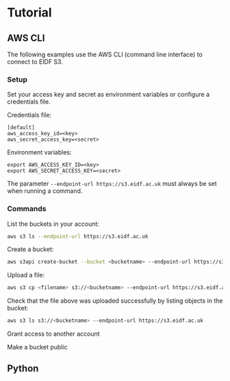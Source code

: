 # Tutorial

## AWS CLI

The following examples use the AWS CLI (command line interface) to connect to EIDF S3.

### Setup

Set your access key and secret as environment variables or configure a credentials file.

Credentials file:
```
[default]
aws_access_key_id=<key>
aws_secret_access_key=<secret>
```

Environment variables:
```
export AWS_ACCESS_KEY_ID=<key>
export AWS_SECRET_ACCESS_KEY=<secret>
```

The parameter `--endpoint-url https://s3.eidf.ac.uk` must always be set when running a command.

### Commands

List the buckets in your account:

```bash
aws s3 ls --endpoint-url https://s3.eidf.ac.uk
```

Create a bucket:

```bash
aws s3api create-bucket --bucket <bucketname> --endpoint-url https://s3.eidf.ac.uk
```

Upload a file:

```bash
aws s3 cp <filename> s3://<bucketname> --endpoint-url https://s3.eidf.ac.uk
```

Check that the file above was uploaded successfully by listing objects in the bucket:
```bash
aws s3 ls s3://<bucketname> --endpoint-url https://s3.eidf.ac.uk            
```

Grant access to another account

Make a bucket public

## Python